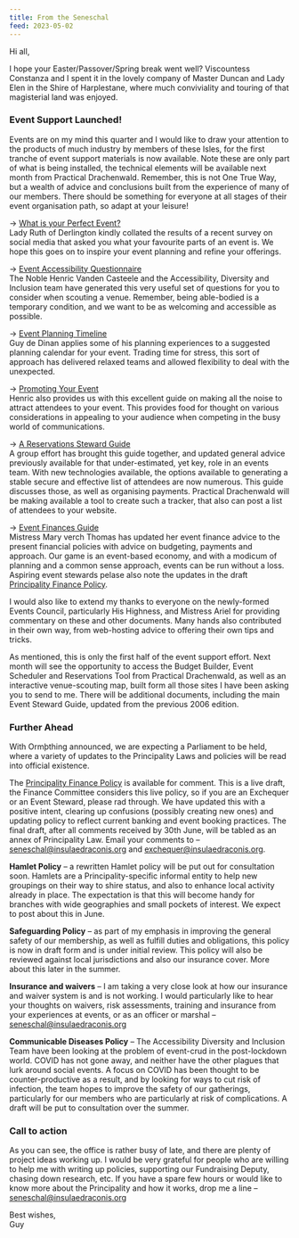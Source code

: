 ```yaml
---
title: From the Seneschal
feed: 2023-05-02
---
```


Hi all,

I hope your Easter/Passover/Spring break went well? Viscountess Constanza and I spent it in
the lovely company of Master Duncan and Lady Elen in the Shire of Harplestane, where much
conviviality and touring of that magisterial land was enjoyed.

### Event Support Launched!

Events are on my mind this quarter and I would like to draw your attention to the products of
much industry by members of these Isles, for the first tranche of event support materials is
now available. Note these are only part of what is being installed, the technical elements will
be available next month from Practical Drachenwald. Remember, this is not One True Way,
but a wealth of advice and conclusions built from the experience of many of our members.
There should be something for everyone at all stages of their event organisation path, so
adapt at your leisure!

-&gt; [What is your Perfect Event?](https://insulaedraconis.org/library/publications/Perfect-Event.docx)  
Lady Ruth of Derlington kindly collated the results of a recent survey on social media that
asked you what your favourite parts of an event is. We hope this goes on to inspire your event
planning and refine your offerings.

-&gt; [Event Accessibility Questionnaire](https://insulaedraconis.org/library/publications/Venue-accessibility.docx)  
The Noble Henric Vanden Casteele and the Accessibility, Diversity and Inclusion team have
generated this very useful set of questions for you to consider when scouting a venue.
Remember, being able-bodied is a temporary condition, and we want to be as welcoming and
accessible as possible.

-&gt; [Event Planning Timeline](https://insulaedraconis.org/library/publications/Event-Planning-Timeline1.pptx)  
Guy de Dinan applies some of his planning experiences to a suggested planning calendar for
your event. Trading time for stress, this sort of approach has delivered relaxed teams and
allowed flexibility to deal with the unexpected.

-&gt; [Promoting Your Event](https://insulaedraconis.org/library/publications/Event-Promotion-Guide1.pptx)  
Henric also provides us with this excellent guide on making all the noise to attract attendees
to your event. This provides food for thought on various considerations in appealing to your
audience when competing in the busy world of communications.

-&gt; [A Reservations Steward Guide](https://insulaedraconis.org/library/publications/Reservations-Steward-Guide1.docx)  
A group effort has brought this guide together, and updated general advice previously
available for that under-estimated, yet key, role in an events team. With new technologies
available, the options available to generating a stable secure and effective list of attendees
are now numerous. This guide discusses those, as well as organising payments. Practical
Drachenwald will be making available a tool to create such a tracker, that also can post a list
of attendees to your website.

-&gt; [Event Finances Guide](https://insulaedraconis.org/library/publications/Event-Finances1.docx)  
Mistress Mary verch Thomas has updated her event finance advice to the present financial
policies with advice on budgeting, payments and approach. Our game is an event-based
economy, and with a modicum of planning and a common sense approach, events can be run
without a loss. Aspiring event stewards pelase also note the updates in the draft [Principality
Finance Policy](https://docs.google.com/document/d/1OhTXWCqVpGz38tjbRbmbomcxuLpymnMOY-LnzZ4k4kE/edit?usp=sharing).

I would also like to extend my thanks to everyone on the newly-formed Events Council,
particularly His Highness, and Mistress Ariel for providing commentary on these and other
documents. Many hands also contributed in their own way, from web-hosting advice to
offering their own tips and tricks.

As mentioned, this is only the first half of the event support effort. Next month will see the
opportunity to access the Budget Builder, Event Scheduler and Reservations Tool from
Practical Drachenwald, as well as an interactive venue-scouting map, built form all those sites
I have been asking you to send to me. There will be additional documents, including the main
Event Steward Guide, updated from the previous 2006 edition.

### Further Ahead

With Ormþthing announced, we are expecting a Parliament to be held, where a variety of
updates to the Principality Laws and policies will be read into official existence.

The [Principality Finance Policy](https://docs.google.com/document/d/1OhTXWCqVpGz38tjbRbmbomcxuLpymnMOY-LnzZ4k4kE/edit?usp=sharing) is available for comment. This is a live draft, the Finance
Committee considers this live policy, so if you are an Exchequer or an Event Steward, please
rad through. We have updated this with a positive intent, clearing up confusions (possibly
creating new ones) and updating policy to reflect current banking and event booking
practices. The final draft, after all comments received by 30th June, will be tabled as an annex
of Principality Law. Email your comments to – seneschal@insulaedraconis.org and
exchequer@insulaedraconis.org.

**Hamlet Policy** – a rewritten Hamlet policy will be put out for consultation soon. Hamlets are a
Principality-specific informal entity to help new groupings on their way to shire status, and
also to enhance local activity already in place. The expectation is that this will become handy
for branches with wide geographies and small pockets of interest. We expect to post about
this in June.

**Safeguarding Policy** – as part of my emphasis in improving the general safety of our
membership, as well as fulfill duties and obligations, this policy is now in draft form and is
under initial review. This policy will also be reviewed against local jurisdictions and also our
insurance cover. More about this later in the summer.

**Insurance and waivers** – I am taking a very close look at how our insurance and waiver
system is and is not working. I would particularly like to hear your thoughts on waivers, risk
assessments, training and insurance from your experiences at events, or as an officer or
marshal – seneschal@insulaedraconis.org

**Communicable Diseases Policy** – The Accessibility Diversity and Inclusion Team have been
looking at the problem of event-crud in the post-lockdown world. COVID has not gone away,
and neither have the other plagues that lurk around social events. A focus on COVID has
been thought to be counter-productive as a result, and by looking for ways to cut risk of
infection, the team hopes to improve the safety of our gatherings, particularly for our members
who are particularly at risk of complications. A draft will be put to consultation over the
summer.

### Call to action

As you can see, the office is rather busy of late, and there are plenty of project ideas working
up. I would be very grateful for people who are willing to help me with writing up policies,
supporting our Fundraising Deputy, chasing down research, etc. If you have a spare few
hours or would like to know more about the Principality and how it works, drop me a line –
seneschal@insulaedraconis.org

Best wishes,  
Guy
